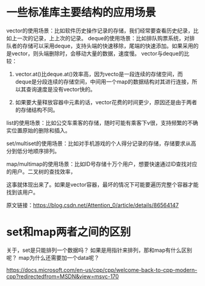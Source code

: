 # 一些标准库主要结构的应用场景

vector的使用场景：比如软件历史操作记录的存储，我们经常要查看历史纪录，比如上一次的记录，上上次的记录。
deque的使用场景：比如排队购票系统，对排队者的存储可以采用deque，支持头端的快速移除，尾端的快速添加。如果采用的是vector，则头端删除时，会移动大量的数据，速度慢。
vector与deque的比较：

1. vector.at()比deque.at()效率高，因为vecto是一段连续的存储空间，而deque是分段连续的存储空间，中间用一个map的数据结构对其进行连接，所以其查询速度是没有vector快的。

2. 如果要大量释放容器中元素的话，vector花费的时间更少，原因还是由于两者的存储结构不同。

list的使用场景：比如公交车乘客的存储，随时可能有乘客下v很，支持频繁的不确实位置原始的删除和插入。

set/multiset的使用场景：比如对手机游戏的个人得分记录的存储，存储要求从高分到低分地顺序排列。

map/multimap的使用场景：比如ID号存储十万个用户，想要快速通过ID查找对应的用户。二叉树的查找效率，

这事就体现出来了。如果是vector容器，最坏的情况下可能要遍历完整个容器才能找到该用户。

原文链接：https://blog.csdn.net/Attention_0/article/details/86564147


# set和map两者之间的区别
关于，set是只能排列一个数据吗？
如果是用指针来排列，那和map有什么区别呢？
map为什么还需要加一个data呢？


https://docs.microsoft.com/en-us/cpp/cpp/welcome-back-to-cpp-modern-cpp?redirectedfrom=MSDN&view=msvc-170

